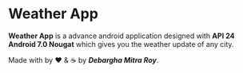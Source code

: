 # Weather App

**Weather App** is a advance android application designed with **API 24 Android 7.0 Nougat** which gives you the weather update of any city.

Made with by ❤️ & ☕ by ***Debargha Mitra Roy***.
